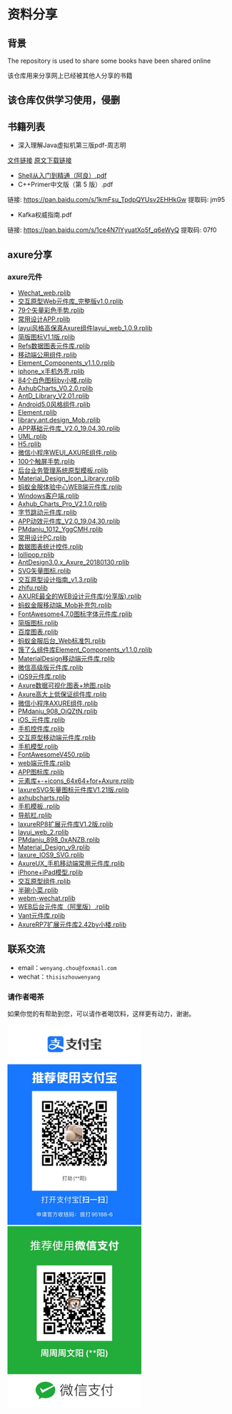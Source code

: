 # 资料分享

## 背景

The repository is used to share some books have been shared online

该仓库用来分享网上已经被其他人分享的书籍

## 该仓库仅供学习使用，侵删

## 书籍列表

- 深入理解Java虚拟机第三版pdf-周志明

[文件链接](./docs/1665144738702深入理解Java虚拟机：JVM高级特性与最佳实践（第3版）周志明.pdf) [原文下载链接](https://zhuanlan.zhihu.com/p/393148976)

- [Shell从入门到精通（阿良）.pdf](./docs/Shell从入门到精通（阿良）.pdf)
- C++Primer中文版（第 5 版）.pdf

链接: https://pan.baidu.com/s/1kmFsu_TpdpQYUsv2EHHkGw 提取码: jm95

- Kafka权威指南.pdf

链接: https://pan.baidu.com/s/1ce4N7lYyuatXo5f_q6eWyQ 提取码: 07f0

## axure分享

### axure元件

- [Wechat_web.rplib](./axures/Wechat_web.rplib)
- [交互原型Web元件库_完整版v1.0.rplib](./axures/交互原型Web元件库_完整版v1.0.rplib)
- [79个矢量彩色手势.rplib](./axures/79个矢量彩色手势.rplib)
- [常用设计APP.rplib](./axures/常用设计APP.rplib)
- [layui风格高保真Axure组件layui_web_1.0.9.rplib](./axures/layui风格高保真Axure组件layui_web_1.0.9.rplib)
- [简版图标V1.1版.rplib](./axures/简版图标V1.1版.rplib)
- [Refs数据图表元件库.rplib](./axures/Refs数据图表元件库.rplib)
- [移动端公用组件.rplib](./axures/移动端公用组件.rplib)
- [Element_Components_v1.1.0.rplib](./axures/Element_Components_v1.1.0.rplib)
- [iphone_x手机外壳.rplib](./axures/iphone_x手机外壳.rplib)
- [84个白色图标by小楼.rplib](./axures/84个白色图标by小楼.rplib)
- [AxhubCharts_V0.2.0.rplib](./axures/AxhubCharts_V0.2.0.rplib)
- [AntD_Library_V2.01.rplib](./axures/AntD_Library_V2.01.rplib)
- [Android5.0风格组件.rplib](./axures/Android5.0风格组件.rplib)
- [Element.rplib](./axures/Element.rplib)
- [library.ant.design_Mob.rplib](./axures/library.ant.design_Mob.rplib)
- [APP基础元件库_V2.0_19.04.30.rplib](./axures/APP基础元件库_V2.0_19.04.30.rplib)
- [UML.rplib](./axures/UML.rplib)
- [H5.rplib](./axures/H5.rplib)
- [微信小程序WEUI_AXURE组件.rplib](./axures/微信小程序WEUI_AXURE组件.rplib)
- [100个触屏手势.rplib](./axures/100个触屏手势.rplib)
- [后台业务管理系统原型模板.rplib](./axures/后台业务管理系统原型模板.rplib)
- [Material_Design_Icon_Library.rplib](./axures/Material_Design_Icon_Library.rplib)
- [蚂蚁金服体验中心WEB端元件库.rplib](./axures/蚂蚁金服体验中心WEB端元件库.rplib)
- [Windows客户端.rplib](./axures/Windows客户端.rplib)
- [Axhub_Charts_Pro_V2.1.0.rplib](./axures/Axhub_Charts_Pro_V2.1.0.rplib)
- [字节跳动元件库.rplib](./axures/字节跳动元件库.rplib)
- [APP动效元件库_V2.0_19.04.30.rplib](./axures/APP动效元件库_V2.0_19.04.30.rplib)
- [PMdaniu_1012_YggCMH.rplib](./axures/PMdaniu_1012_YggCMH.rplib)
- [常用设计PC.rplib](./axures/常用设计PC.rplib)
- [数据图表统计控件.rplib](./axures/数据图表统计控件.rplib)
- [lollipop.rplib](./axures/lollipop.rplib)
- [AntDesign3.0.x_Axure_20180130.rplib](./axures/AntDesign3.0.x_Axure_20180130.rplib)
- [SVG矢量图标.rplib](./axures/SVG矢量图标.rplib)
- [交互原型设计指南_v1.3.rplib](./axures/交互原型设计指南_v1.3.rplib)
- [zhifu.rplib](./axures/zhifu.rplib)
- [AXURE最全的WEB设计元件库(分享版).rplib](./axures/AXURE最全的WEB设计元件库(分享版).rplib)
- [蚂蚁金服移动端_Mob补充包.rplib](./axures/蚂蚁金服移动端_Mob补充包.rplib)
- [FontAwesome4.7.0图标字体元件库.rplib](./axures/FontAwesome4.7.0图标字体元件库.rplib)
- [简版图标.rplib](./axures/简版图标.rplib)
- [百度图表.rplib](./axures/百度图表.rplib)
- [蚂蚁金服后台_Web标准包.rplib](./axures/蚂蚁金服后台_Web标准包.rplib)
- [饿了么组件库Element_Components_v1.1.0.rplib](./axures/饿了么组件库Element_Components_v1.1.0.rplib)
- [MaterialDesign移动端元件库.rplib](./axures/MaterialDesign移动端元件库.rplib)
- [微信高级版元件库.rplib](./axures/微信高级版元件库.rplib)
- [iOS9元件库.rplib](./axures/iOS9元件库.rplib)
- [Axure数据可视化图表+地图.rplib](./axures/Axure数据可视化图表+地图.rplib)
- [Axure高大上低保证组件库.rplib](./axures/Axure高大上低保证组件库.rplib)
- [微信小程序AXURE组件.rplib](./axures/微信小程序AXURE组件.rplib)
- [PMdaniu_908_OiQZtN.rplib](./axures/PMdaniu_908_OiQZtN.rplib)
- [iOS_元件库.rplib](./axures/iOS_元件库.rplib)
- [手机控件库.rplib](./axures/手机控件库.rplib)
- [交互原型移动端元件库.rplib](./axures/交互原型移动端元件库.rplib)
- [手机模型.rplib](./axures/手机模型.rplib)
- [FontAwesomeV450.rplib](./axures/FontAwesomeV450.rplib)
- [web端元件库.rplib](./axures/web端元件库.rplib)
- [APP图标库.rplib](./axures/APP图标库.rplib)
- [元素库+-+icons_64x64+for+Axure.rplib](./axures/元素库+-+icons_64x64+for+Axure.rplib)
- [IaxureSVG矢量图标元件库V1.21版.rplib](./axures/IaxureSVG矢量图标元件库V1.21版.rplib)
- [axhubcharts.rplib](./axures/axhubcharts.rplib)
- [手机模板..rplib](./axures/手机模板..rplib)
- [导航栏.rplib](./axures/导航栏.rplib)
- [IaxureRP8扩展元件库V1.2版.rplib](./axures/IaxureRP8扩展元件库V1.2版.rplib)
- [layui_web_2.rplib](./axures/layui_web_2.rplib)
- [PMdaniu_898_0xANZB.rplib](./axures/PMdaniu_898_0xANZB.rplib)
- [Material_Design_v9.rplib](./axures/Material_Design_v9.rplib)
- [Iaxure_IOS9_SVG.rplib](./axures/Iaxure_IOS9_SVG.rplib)
- [AxureUX_手机移动端常用元件库.rplib](./axures/AxureUX_手机移动端常用元件库.rplib)
- [iPhone+iPad模型.rplib](./axures/iPhone+iPad模型.rplib)
- [交互原型组件.rplib](./axures/交互原型组件.rplib)
- [半碗小菜.rplib](./axures/半碗小菜.rplib)
- [webm-wechat.rplib](./axures/webm-wechat.rplib)
- [WEB后台元件库（阿里版）.rplib](./axures/WEB后台元件库（阿里版）.rplib)
- [Vant元件库.rplib](./axures/Vant元件库.rplib)
- [AxureRP7扩展元件库2.42by小楼.rplib](./axures/AxureRP7扩展元件库2.42by小楼.rplib)

## 联系交流

- email：`wenyang.chou@foxmail.com`
- wechat：`thisiszhouwenyang`

### 请作者喝茶

如果你觉的有帮助到您，可以请作者喝饮料，这样更有动力，谢谢。

<p align="left">
  <img width="300" src="./imgs/ali-collect.png">
  
  <img width="300" src="./imgs/wechat-collect.png">
</p>